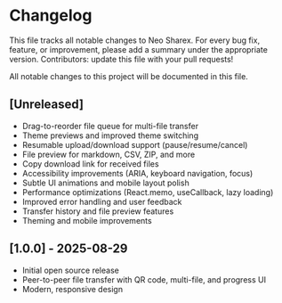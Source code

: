 
# Changelog

This file tracks all notable changes to Neo Sharex. For every bug fix, feature, or improvement, please add a summary under the appropriate version. Contributors: update this file with your pull requests!

All notable changes to this project will be documented in this file.

## [Unreleased]
- Drag-to-reorder file queue for multi-file transfer
- Theme previews and improved theme switching
- Resumable upload/download support (pause/resume/cancel)
- File preview for markdown, CSV, ZIP, and more
- Copy download link for received files
- Accessibility improvements (ARIA, keyboard navigation, focus)
- Subtle UI animations and mobile layout polish
- Performance optimizations (React.memo, useCallback, lazy loading)
- Improved error handling and user feedback
- Transfer history and file preview features
- Theming and mobile improvements

## [1.0.0] - 2025-08-29
- Initial open source release
- Peer-to-peer file transfer with QR code, multi-file, and progress UI
- Modern, responsive design
